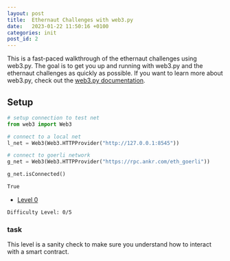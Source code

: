 ```yaml
---
layout: post
title:  Ethernaut Challenges with web3.py
date:   2023-01-22 11:50:16 +0100
categories: init
post_id: 2
---
```


This is a fast-paced walkthrough of the ethernaut challenges using web3.py. The goal is to get you up and running with web3.py and the ethernaut challenges as quickly as possible. If you want to learn more about web3.py, check out the [web3.py documentation](https://web3py.readthedocs.io/en/stable/).

## Setup

```python
# setup connection to test net
from web3 import Web3

# connect to a local net
l_net = Web3(Web3.HTTPProvider("http://127.0.0.1:8545"))

# connect to goerli network
g_net = Web3(Web3.HTTPProvider("https://rpc.ankr.com/eth_goerli"))

g_net.isConnected()

```

```bash
True
```

- [Level 0](https://ethernaut.openzeppelin.com/level/0xBA97454449c10a0F04297022646E7750b8954EE8)

`Difficulty Level: 0/5`

### task

This level is a sanity check to make sure you understand how to interact with a smart contract.
